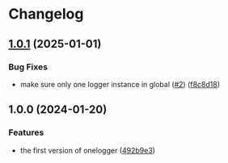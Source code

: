 # Changelog

## [1.0.1](https://github.com/node-modules/onelogger/compare/v1.0.0...v1.0.1) (2025-01-01)


### Bug Fixes

* make sure only one logger instance in global ([#2](https://github.com/node-modules/onelogger/issues/2)) ([f8c8d18](https://github.com/node-modules/onelogger/commit/f8c8d18f1d500d5ed3335dce8dba1e31b7f4864a))

## 1.0.0 (2024-01-20)


### Features

* the first version of onelogger ([492b9e3](https://github.com/node-modules/onelogger/commit/492b9e3988291dbadd96bf9506b1a673dff4260f))
